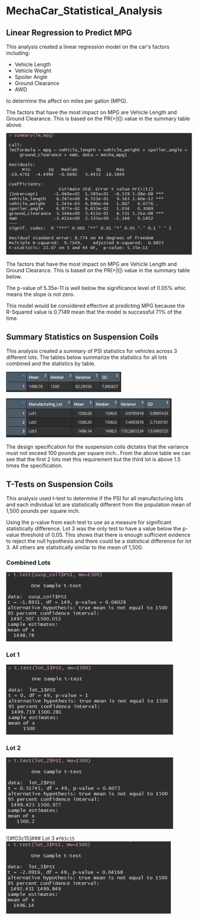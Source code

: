 # MechaCar_Statistical_Analysis

## Linear Regression to Predict MPG
This analysis created a linear regression model on the car's factors including:
- Vehicle Length
- Vehicle Weight
- Spoiler Angle
- Ground Clearance
- AWD

to determine the affect on miles per gallon (MPG).

The factors that have the most impact on MPG are Vehicle Length and Ground Clearance.  This is based on the PR(>|t|) value in the summary table above.

![alt_text](https://raw.githubusercontent.com/bweirich/MechaCar_Statistical_Analysis/main/images/LR_MPG.PNG)

The factors that have the most impact on MPG are Vehicle Length and Ground Clearance.  This is based on the PR(>|t|) value in the summary table below.

The p-value of 5.35e-11 is well below the significance level of 0.05% whic means the slope is not zero.

This model would be considered effective at predicting MPG because the R-Squared value is 0.7149 mean that the model is successful 71% of the time.

## Summary Statistics on Suspension Coils
This analysis created a summary of PSI statistics for vehicles across 3 different lots.  The tables below summarize the statistics for all lots combined and the statistics by table.

![alt_text](https://raw.githubusercontent.com/bweirich/MechaCar_Statistical_Analysis/main/images/total_summary.PNG)

![alt_text](https://raw.githubusercontent.com/bweirich/MechaCar_Statistical_Analysis/main/images/lot_summary.PNG)

The design specification for the suspension coils dictates that the variance must not exceed 100 pounds per square inch..  From the above table we can see that the first 2 lots met this requirement but the third lot is above 1.5 times the specification.  

## T-Tests on Suspension Coils
This analysis used t-test to determine if the PSI for all manufacturing lots and each individual lot are statistically different from the population mean of 1,500 pounds per square inch.

Using the p-value from each test to use as a measure for significant statistically difference.  Lot 3 was the only test to have a value below the p-value threshold of 0.05.  This shows that there is enough sufficient evidence to reject the null hypothesis and there could be a statistical difference for lot 3.  All others are statistically similar to the mean of 1,500.

### Combined Lots
![alt_text](https://raw.githubusercontent.com/bweirich/MechaCar_Statistical_Analysis/main/images/t_test_pop.PNG)

### Lot 1
![alt_text](https://raw.githubusercontent.com/bweirich/MechaCar_Statistical_Analysis/main/images/t_test_lot1.PNG)

### Lot 2
![alt_text](https://raw.githubusercontent.com/bweirich/MechaCar_Statistical_Analysis/main/images/t_test_lot2.PNG)

![#f03c15]### Lot 3 `#f03c15`
![alt_text](https://raw.githubusercontent.com/bweirich/MechaCar_Statistical_Analysis/main/images/t_test_lot3.PNG)
